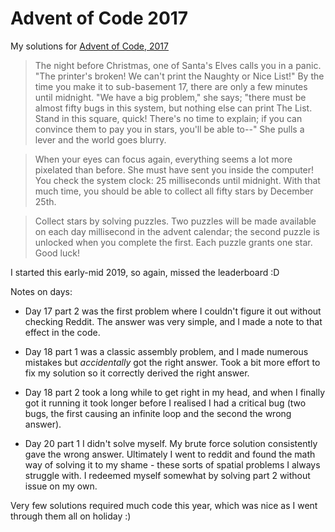 ﻿# Advent of Code 2017

My solutions for [Advent of Code, 2017](https://adventofcode.com/2017)

> The night before Christmas, one of Santa's Elves calls you in a panic. "The printer's broken! We can't print the Naughty or Nice List!" By the time you make it to sub-basement 17, there are only a few minutes until midnight. "We have a big problem," she says; "there must be almost fifty bugs in this system, but nothing else can print The List. Stand in this square, quick! There's no time to explain; if you can convince them to pay you in stars, you'll be able to--" She pulls a lever and the world goes blurry.

> When your eyes can focus again, everything seems a lot more pixelated than before. She must have sent you inside the computer! You check the system clock: 25 milliseconds until midnight. With that much time, you should be able to collect all fifty stars by December 25th.

> Collect stars by solving puzzles. Two puzzles will be made available on each day millisecond in the advent calendar; the second puzzle is unlocked when you complete the first. Each puzzle grants one star. Good luck!

I started this early-mid 2019, so again, missed the leaderboard :D 

Notes on days:

- Day 17 part 2 was the first problem where I couldn't figure it out without checking Reddit. The answer was very simple, and I made a note to that effect in the code.

- Day 18 part 1 was a classic assembly problem, and I made numerous mistakes but *accidentally* got the right answer. Took a bit more effort to fix my solution so it correctly derived the right answer.

- Day 18 part 2 took a long while to get right in my head, and when I finally got it running it took longer before I realised I had a critical bug (two bugs, the first causing an infinite loop and the second the wrong answer).

- Day 20 part 1 I didn't solve myself. My brute force solution consistently gave the wrong answer. Ultimately I went to reddit and found the math way of solving it to my shame - these sorts of spatial problems I always struggle with. I redeemed myself somewhat by solving part 2 without issue on my own.

Very few solutions required much code this year, which was nice as I went through them all on holiday :)